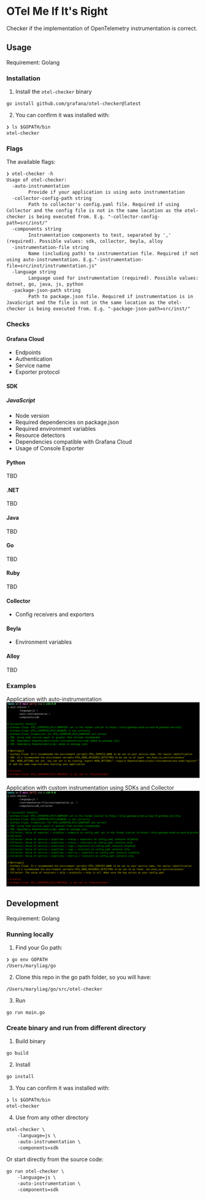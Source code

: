 # OTel Me If It's Right

Checker if the implementation of OpenTelemetry instrumentation is correct.

## Usage

Requirement: Golang

### Installation
1. Install the `otel-checker` binary
```
go install github.com/grafana/otel-checker@latest
```
2. You can confirm it was installed with:
```
❯ ls $GOPATH/bin
otel-checker 
```

### Flags

The available flags:
```
❯ otel-checker -h
Usage of otel-checker:
  -auto-instrumentation
    	Provide if your application is using auto instrumentation
  -collector-config-path string
    	Path to collector's config.yaml file. Required if using Collector and the config file is not in the same location as the otel-checker is being executed from. E.g. "-collector-config-path=src/inst/"
  -components string
    	Instrumentation components to test, separated by ',' (required). Possible values: sdk, collector, beyla, alloy
  -instrumentation-file string
    	Name (including path) to instrumentation file. Required if not using auto-instrumentation. E.g."-instrumentation-file=src/inst/instrumentation.js"
  -language string
    	Language used for instrumentation (required). Possible values: dotnet, go, java, js, python
  -package-json-path string
    	Path to package.json file. Required if instrumentation is in JavaScript and the file is not in the same location as the otel-checker is being executed from. E.g. "-package-json-path=src/inst/"
```

### Checks

#### Grafana Cloud
- Endpoints
- Authentication
- Service name
- Exporter protocol

#### SDK

##### JavaScript
- Node version
- Required dependencies on package.json
- Required environment variables
- Resource detectors
- Dependencies compatible with Grafana Cloud
- Usage of Console Exporter

#### Python
TBD

#### .NET
TBD

#### Java
TBD

#### Go
TBD

#### Ruby
TBD


#### Collector
- Config receivers and exporters

#### Beyla
- Environment variables

#### Alloy
TBD

### Examples

Application with auto-instrumentation
![auto instrumentation exemple](./assets/auto.png)

Application with custom instrumentation using SDKs and Collector
![sdk and collector example](./assets/sdk.png)

## Development

Requirement: Golang

### Running locally

1. Find your Go path:
```
❯ go env GOPATH
/Users/maryliag/go
```
2. Clone this repo in the go path folder, so you will have:
```
/Users/maryliag/go/src/otel-checker
```
3. Run 
```
go run main.go
```

### Create binary and run from different directory

1. Build binary
```
go build
```
2. Install
```
go install
```
3. You can confirm it was installed with:
```
❯ ls $GOPATH/bin
otel-checker 
```
4. Use from any other directory
```
otel-checker \
	-language=js \
	-auto-instrumentation \
	-components=sdk
```

Or start directly from the source code:
```
go run otel-checker \
	-language=js \
	-auto-instrumentation \
	-components=sdk
```
